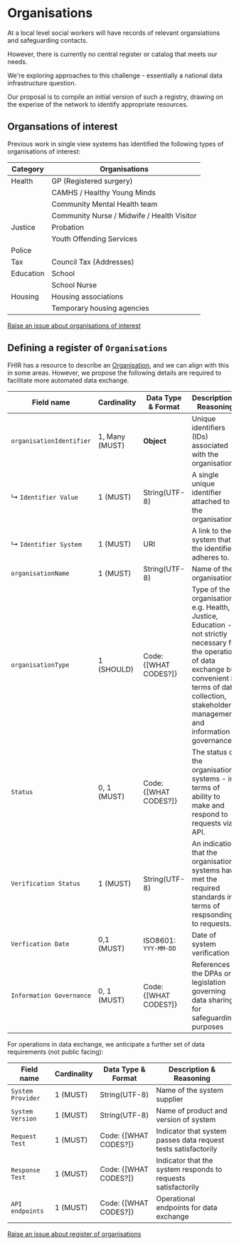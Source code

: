 # Organisations

At a local level social workers will have records of relevant organsiations and safeguarding contacts.

However, there is currently no central register or catalog that meets our needs.

We're exploring approaches to this challenge - essentially a national data infrastructure question.

Our proposal is to compile an initial version of such a registry, drawing on the experise of the network to identify appropriate resources.

## Organsations of interest

Previous work in single view systems has identified the following types of organisations of interest:

|Category|Organisations|
|---|-------|
|Health| GP (Registered surgery)|
||CAMHS / Healthy Young Minds|
||Community Mental Health team|
||Community Nurse / Midwife / Health Visitor|
|Justice|Probation|
||Youth Offending Services|
|Police||
|Tax|Council Tax (Addresses)|
|Education|School|
||School Nurse|
|Housing|Housing associations|
||Temporary housing agencies|

<a href="https://github.com/SocialCareData/taxonomy/issues/new?template=content_issue.yml&title=Organisations%20of%20interest:%20" class="web-button" target="_blank">Raise an issue about organisations of interest</a>

## Defining a register of `Organisations`

FHIR has a resource to describe an [Organisation](https://www.hl7.org/fhir/organization.html), and we can align with this in some areas. However, we propose the following details are required to facilitate more automated data exchange.

|Field name|Cardinality|Data Type & Format|Description & Reasoning|
|-----------------------|-----------|------------------|-----------------------|
|`organisationIdentifier`|1, Many (MUST)|**Object**|Unique identifiers (IDs) associated with the organisation.|
|↳ `Identifier Value`|1 (MUST)|String(UTF-8)|A single unique identifier attached to the organisation.|
|↳ `Identifier System`|1 (MUST)|URI|A link to the system that the identifier adheres to.|
|`organisationName`|1 (MUST)|String(UTF-8)|Name of the organisation|
|`organisationType`|1 (SHOULD)|Code: {[WHAT CODES?]}|Type of the organisation e.g. Health, Justice, Education - not strictly necessary for the operation of data exchange but convenient in terms of data collection, stakeholder management and information governance.|
|`Status`|0, 1 (MUST)|Code: {[WHAT CODES?]}|The status of the organisation's systems - in terms of ability to make and respond to requests via API.|
|`Verification Status`|1 (MUST)|String(UTF-8)|An indication that the organisation's systems have met the required standards in terms of respsonding to requests.|
|`Verfication Date`|0,1 (MUST)|ISO8601: `YYY-MM-DD`|Date of system verification|
|`Information Governance`|0, 1 (MUST)|Code: {[WHAT CODES?]}|References to the DPAs or legislation governing data sharing for safeguarding purposes|

For operations in data exchange, we anticipate a further set of data requirements (not public facing):

|Field name|Cardinality|Data Type & Format|Description & Reasoning|
|-----------------------|-----------|------------------|-----------------------|
|`System Provider`|1 (MUST)|String(UTF-8)|Name of the system supplier|
|`System Version`|1 (MUST)|String(UTF-8)|Name of product and version of system|
|`Request Test`|1 (MUST)|Code: {[WHAT CODES?]}|Indicator that system passes data request tests satisfactorily|
|`Response Test`|1 (MUST)|Code: {[WHAT CODES?]}|Indicator that the system responds to requests satisfactorily|
|`API endpoints`|1 (MUST)|Code: {[WHAT CODES?]}|Operational endpoints for data exchange|

<a href="https://github.com/SocialCareData/taxonomy/issues/new?template=content_issue.yml&title=Organisations%20Register:%20" class="web-button" target="_blank">Raise an issue about register of organisations</a>